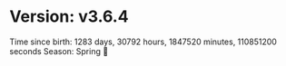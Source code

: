 # Version: v3.6.4
Time since birth: 1283 days, 30792 hours, 1847520 minutes, 110851200 seconds
Season: Spring 🌸
